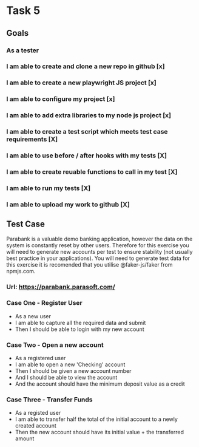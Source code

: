 # Task 5 

## Goals

### As a tester
### I am able to create and clone a new repo in github [x]
### I am able to create a new playwright JS project [x]
### I am able to configure my project [x]
### I am able to add extra libraries to my node js project [x]
### I am able to create a test script which meets test case requirements [X]
### I am able to use before / after hooks with my tests [X]
### I am able to create reuable functions to call in my test [X]
### I am able to run my tests [X]
### I am able to upload my work to github [X]

## Test Case

Parabank is a valuable demo banking application, however the data on the system is constantly reset by other users.
Therefore for this exercise you will need to generate new accounts per test to ensure stability (not usually best practice in your applications).
You will need to generate test data for this exercise it is recomended that you utilise @faker-js/faker from npmjs.com.

### Url: https://parabank.parasoft.com/

### Case One - Register User

* As a new user
* I am able to capture all the required data and submit
* Then I should be able to login with my new account

### Case Two - Open a new account

* As a registered user
* I am able to open a new 'Checking' account
* Then I should be given a new account number
* And I should be able to view the account
* And the account should have the minimum deposit value as a credit

### Case Three - Transfer Funds

* As a registed user
* I am able to transfer half the total of the initial account to a newly created account
* Then the new account should have its initial value + the transferred amount

